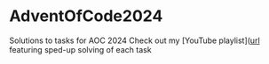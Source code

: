 # AdventOfCode2024
Solutions to tasks for AOC 2024
Check out my [YouTube playlist]([url](https://www.youtube.com/playlist?list=PLZCVa2o0LYsZrurg9FvXwctosdXIj7ZAg ) featuring sped-up solving of each task
